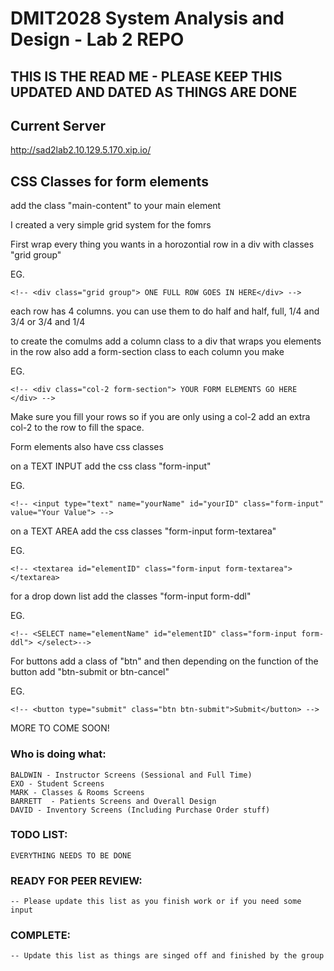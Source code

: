 # DMIT2028 System Analysis and Design - Lab 2 REPO

## THIS IS THE READ ME - PLEASE KEEP THIS UPDATED AND DATED AS THINGS ARE DONE

## Current Server
http://sad2lab2.10.129.5.170.xip.io/


## CSS Classes for form elements

add the class "main-content" to your main element

I created a very simple grid system for the fomrs

First wrap every thing you wants in a horozontial row in a div with classes "grid group"

EG.

	<!-- <div class="grid group"> ONE FULL ROW GOES IN HERE</div> -->

each row has 4 columns. you can use them to do half and half, full, 1/4 and 3/4 or 3/4 and 1/4

to create the comulms add a column class to a div that wraps you elements in the row
also add a form-section class to each column you make

EG.

	<!-- <div class="col-2 form-section"> YOUR FORM ELEMENTS GO HERE </div> -->

Make sure you fill your rows so if you are only using a col-2 add an extra col-2 to the row to fill the space.

Form elements also have css classes

on a TEXT INPUT add the css class "form-input"

EG.

	<!-- <input type="text" name="yourName" id="yourID" class="form-input" value="Your Value"> -->

on a TEXT AREA add the css classes "form-input form-textarea"

EG.

	<!-- <textarea id="elementID" class="form-input form-textarea"></textarea>

for a drop down list add the classes "form-input form-ddl"

EG.

	<!-- <SELECT name="elementName" id="elementID" class="form-input form-ddl"> </select>-->

For buttons add a class of "btn" and then depending on the function of the button add "btn-submit or btn-cancel"

EG.

	<!-- <button type="submit" class="btn btn-submit">Submit</button> -->

MORE TO COME SOON!
### Who is doing what:

	BALDWIN - Instructor Screens (Sessional and Full Time)
	EXO - Student Screens
	MARK - Classes & Rooms Screens
	BARRETT  - Patients Screens and Overall Design
	DAVID - Inventory Screens (Including Purchase Order stuff)


### TODO LIST:
	EVERYTHING NEEDS TO BE DONE




### READY FOR PEER REVIEW:
	-- Please update this list as you finish work or if you need some input


### COMPLETE:
	-- Update this list as things are singed off and finished by the group